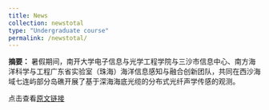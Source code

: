 ```yaml
---
title: News
collection: newstotal
type: "Undergraduate course"
permalink: /newstotal/
---
```



**摘要：**
暑假期间，南开大学电子信息与光学工程学院与三沙市信息中心、南方海洋科学与工程广东省实验室（珠海）海洋信息感知与融合创新团队，共同在西沙海域七连屿部分岛礁开展了基于深海海底光缆的分布式光纤声学传感的观测。

点击查看[原文链接](https://news.nankai.edu.cn/zhxw/system/2022/09/06/030052705.shtml)

